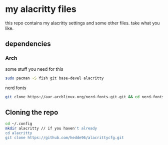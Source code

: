 # my alacritty files 

this repo contains my alacritty settings and some other files.
take what you like.

## dependencies

### Arch

some stuff you need for this
```bash
sudo pacman -S fish git base-devel alacritty
```
nerd fonts 

```bash
git clone https://aur.archlinux.org/nerd-fonts-git.git && cd nerd-fonts-git && makepkg -si
```

## Cloning the repo

```bash
cd ~/.config
mkdir alacritty // if you haven't already
cd alacritty
git clone https://github.com/hedde96/alacrittycfg.git